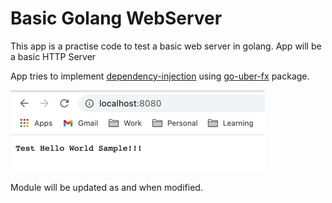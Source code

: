 # Basic Golang WebServer
 This app is a practise code to test a basic web server in golang.
App will be a basic HTTP Server

App tries to implement [dependency-injection](https://www.tutorialsteacher.com/ioc/dependency-injection) using [go-uber-fx](https://pkg.go.dev/go.uber.org/fx) package. 

![img.png](img.png)
 
 Module will be updated as and when modified.
